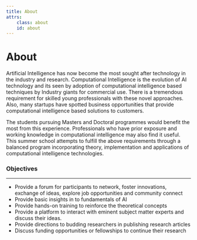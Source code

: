 ```yaml
---
title: About
attrs:
    class: about
    id: about
---
```

# About  
  
Artificial Intelligence has now become the most sought after technology in the industry and research. Computational Intelligence is the evolution of AI technology and its seen by adoption of computational intelligence based techniques by Industry giants for commercial use. There is a tremendous requirement for skilled  young professionals with these novel approaches. Also, many startups have spotted business opportunities that provide computational intelligence based solutions to customers.  
  
The students pursuing Masters and Doctoral programmes would benefit the most from this experience. Professionals who have prior exposure and working knowledge in computational intelligence may also find it useful. This summer school attempts to fulfill the above requirements through a balanced program incorporating theory, implementation and applications of computational intelligence technologies.  
  
### Objectives
---
* Provide a forum for participants to network, foster innovations, exchange of ideas, explore job opportunities and community connect
* Provide basic insights in to fundamentals of AI
* Provide hands-on training to reinforce the theoretical concepts
* Provide a platform to interact with eminent subject matter experts and discuss their ideas.
* Provide directions to budding researchers in publishing research articles
* Discuss funding opportunities or fellowships to continue their research